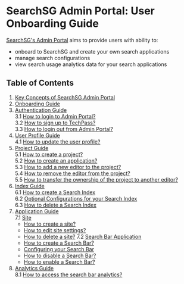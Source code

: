 # SearchSG Admin Portal: User Onboarding Guide

[SearchSG's Admin Portal](https://www.admin.search.gov.sg) aims to provide users with ability to:
- onboard to SearchSG and create your own search applications
- manage search configurations
- view search usage analytics data for your search applications


## Table of Contents
1. [Key Concepts of SearchSG Admin Portal](/concepts)
2. [Onboarding Guide](/onboarding)
3. [Authentication Guide](/authentication#authentication)  
   3.1 [How to login to Admin Portal?](/authentication#how-to-login-to-admin-portal)  
   3.2 [How to sign up to TechPass?](/authentication#how-to-sign-up-to-techpass)  
   3.3 [How to login out from Admin Portal?](/authentication#how-to-login-out-from-admin-portal)  
4. [User Profile Guide](/user#user-profile)  
   4.1 [How to update the user profile?](/user#how-to-update-your-user-profile)
5. [Project Guide](/project#project)  
   5.1 [How to create a project?](/project#how-to-create-a-project)  
   5.2 [How to create an application?](/project#how-to-create-an-application)  
   5.3 [How to add a new editor to the project?](/project#how-to-add-a-new-editor-to-the-project)  
   5.4 [How to remove the editor from the project?](/project#how-to-remove-the-editor-from-the-project)  
   5.5 [How to transfer the ownership of the project to another editor?](/project#how-to-transfer-the-ownership-of-the-project-to-another-editor)  
6. [Index Guide](/index)  
   6.1 [How to create a Search Index](/index#how-to-create-the-index)  
   6.2 [Optional Configurations for your Search Index](/index#optional-configurations-for-your-search-index)  
   6.3 [How to delete a Search Index](/index#how-to-delete-the-search-index)  
7. [Application Guide](/application-site)  
   7.1  [Site](/application-site#site)
      - [How to create a site?](/application-site#how-to-create-a-site)
      - [How to edit site settings?](/application-site#how-to-edit-site-settings)
      - [How to delete a site?](/application-site#how-to-delete-a-site)
   7.2 [Search Bar Application](/application-searchbar#search-bar-application)
      - [How to create a Search Bar?](/application-searchbar#how-to-create-a-search-bar-application)
      - [Configuring your Search Bar](/application-searchbar#configuring-your-search-bar)
      - [How to disable a Search Bar?](/application-searchbar#how-to-disable-a-search-bar)
      - [How to enable a Search Bar?](/application-searchbar#how-to-enable-a-search-bar)
8. [Analytics Guide](/analytics)  
   8.1 [How to access the search bar analytics?](/analytics#how-to-access-the-search-bar-analytics)  

